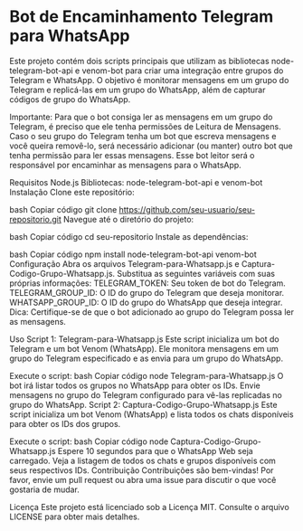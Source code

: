 # Bot de Encaminhamento Telegram para WhatsApp

Este projeto contém dois scripts principais que utilizam as bibliotecas node-telegram-bot-api e venom-bot para criar uma integração entre grupos do Telegram e WhatsApp. O objetivo é monitorar mensagens em um grupo do Telegram e replicá-las em um grupo do WhatsApp, além de capturar códigos de grupo do WhatsApp.

Importante: Para que o bot consiga ler as mensagens em um grupo do Telegram, é preciso que ele tenha permissões de Leitura de Mensagens. Caso o seu grupo do Telegram tenha um bot que escreva mensagens e você queira removê-lo, será necessário adicionar (ou manter) outro bot que tenha permissão para ler essas mensagens. Esse bot leitor será o responsável por encaminhar as mensagens para o WhatsApp.

Requisitos
Node.js
Bibliotecas: node-telegram-bot-api e venom-bot
Instalação
Clone este repositório:

bash
Copiar código
git clone https://github.com/seu-usuario/seu-repositorio.git
Navegue até o diretório do projeto:

bash
Copiar código
cd seu-repositorio
Instale as dependências:

bash
Copiar código
npm install node-telegram-bot-api venom-bot
Configuração
Abra os arquivos Telegram-para-Whatsapp.js e Captura-Codigo-Grupo-Whatsapp.js.
Substitua as seguintes variáveis com suas próprias informações:
TELEGRAM_TOKEN: Seu token de bot do Telegram.
TELEGRAM_GROUP_ID: O ID do grupo do Telegram que deseja monitorar.
WHATSAPP_GROUP_ID: O ID do grupo do WhatsApp que deseja integrar.
Dica: Certifique-se de que o bot adicionado ao grupo do Telegram possa ler as mensagens.

Uso
Script 1: Telegram-para-Whatsapp.js
Este script inicializa um bot do Telegram e um bot Venom (WhatsApp). Ele monitora mensagens em um grupo do Telegram especificado e as envia para um grupo do WhatsApp.

Execute o script:
bash
Copiar código
node Telegram-para-Whatsapp.js
O bot irá listar todos os grupos no WhatsApp para obter os IDs.
Envie mensagens no grupo do Telegram configurado para vê-las replicadas no grupo do WhatsApp.
Script 2: Captura-Codigo-Grupo-Whatsapp.js
Este script inicializa um bot Venom (WhatsApp) e lista todos os chats disponíveis para obter os IDs dos grupos.

Execute o script:
bash
Copiar código
node Captura-Codigo-Grupo-Whatsapp.js
Espere 10 segundos para que o WhatsApp Web seja carregado.
Veja a listagem de todos os chats e grupos disponíveis com seus respectivos IDs.
Contribuição
Contribuições são bem-vindas! Por favor, envie um pull request ou abra uma issue para discutir o que você gostaria de mudar.

Licença
Este projeto está licenciado sob a Licença MIT. Consulte o arquivo LICENSE para obter mais detalhes.

